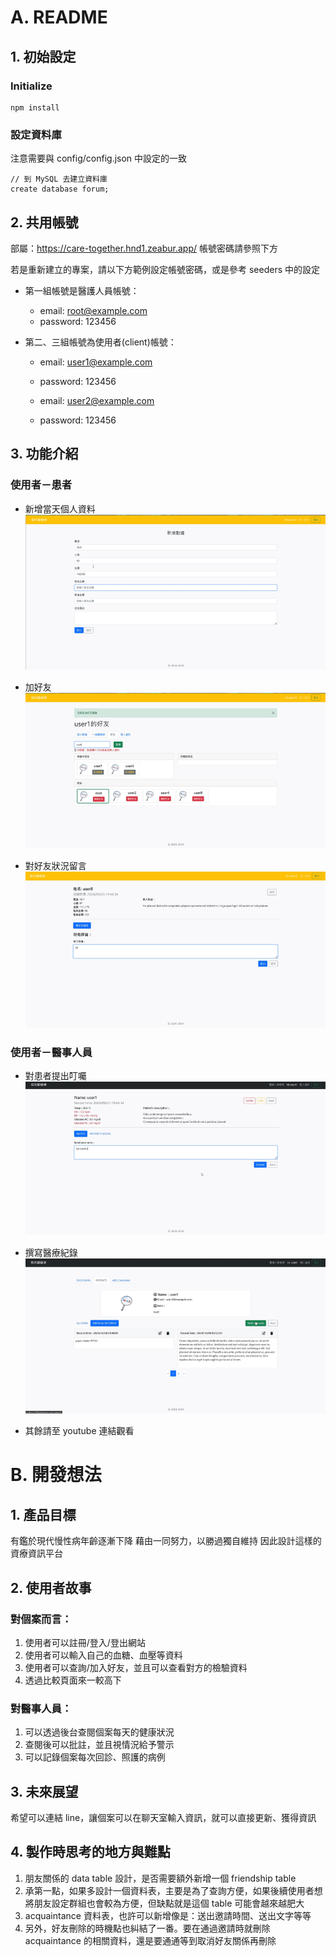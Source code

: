 # A. README

## 1. 初始設定
### Initialize
```
npm install
```

### 設定資料庫
注意需要與 config/config.json 中設定的一致
```
// 到 MySQL 去建立資料庫
create database forum;
```

## 2. 共用帳號
部屬：https://care-together.hnd1.zeabur.app/
帳號密碼請參照下方

若是重新建立的專案，請以下方範例設定帳號密碼，或是參考 seeders 中的設定
* 第一組帳號是醫護人員帳號：
  * email: root@example.com
  * password: 123456

* 第二、三組帳號為使用者(client)帳號：
  * email: user1@example.com
  * password: 123456

  * email: user2@example.com
  * password: 123456

## 3. 功能介紹
### 使用者－患者
* 新增當天個人資料
![image](https://github.com/Wei-Hsiang86/care-together/blob/main/public/demo/add-data.gif)

* 加好友
![image](https://github.com/Wei-Hsiang86/care-together/blob/main/public/demo/add-friend.gif)

* 對好友狀況留言
![image](https://github.com/Wei-Hsiang86/care-together/blob/main/public/demo/add-comment.gif)

### 使用者－醫事人員
* 對患者提出叮囑
![image](https://github.com/Wei-Hsiang86/care-together/blob/main/public/demo/add-note.gif)

* 撰寫醫療紀錄
![image](https://github.com/Wei-Hsiang86/care-together/blob/main/public/demo/add-record.gif)

* 其餘請至 youtube 連結觀看

# B. 開發想法

## 1. 產品目標
有鑑於現代慢性病年齡逐漸下降
藉由一同努力，以勝過獨自維持
因此設計這樣的資療資訊平台

## 2. 使用者故事

### 對個案而言：
1. 使用者可以註冊/登入/登出網站
2. 使用者可以輸入自己的血糖、血壓等資料
3. 使用者可以查詢/加入好友，並且可以查看對方的檢驗資料
4. 透過比較頁面來一較高下

### 對醫事人員：
1. 可以透過後台查閱個案每天的健康狀況
2. 查閱後可以批註，並且視情況給予警示
3. 可以記錄個案每次回診、照護的病例

## 3. 未來展望
希望可以連結 line，讓個案可以在聊天室輸入資訊，就可以直接更新、獲得資訊

## 4. 製作時思考的地方與難點
1. 朋友關係的 data table 設計，是否需要額外新增一個 friendship table
2. 承第一點，如果多設計一個資料表，主要是為了查詢方便，如果後續使用者想將朋友設定群組也會較為方便，但缺點就是這個 table 可能會越來越肥大
3. acquaintance 資料表，也許可以新增像是：送出邀請時間、送出文字等等
4. 另外，好友刪除的時機點也糾結了一番。要在通過邀請時就刪除 acquaintance 的相關資料，還是要通通等到取消好友關係再刪除
